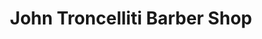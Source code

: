 ---
title: "John Troncelliti Barber Shop"
url: /devon/john-troncelliti-barber-shop/
shop: hairdresser
---